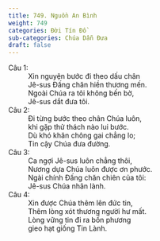 ```yaml
---
title: 749. Nguồn An Bình
weight: 749
categories: Đời Tín Đồ
sub-categories: Chúa Dẫn Đưa
draft: false
---
```

<dl><dt>Câu 1:</dt><dd data-verse="1">Xin nguyện bước đi theo dấu chân <br/>Jê-sus Đấng chăn hiền thương mến. <br/>Ngoài Chúa ra tôi không bến bờ, <br/>Jê-sus dắt đưa tôi. </dd><dt>Câu 2:</dt><dd data-verse="2">Đi từng bước theo chân Chúa luôn, <br/>khi gặp thử thách nào lui bước. <br/>Dù khó khăn chông gai chẳng lo; <br/>Tin cậy Chúa đưa đường. </dd><dt>Câu 3:</dt><dd data-verse="3">Ca ngợi Jê-sus luôn chẳng thôi, <br/>Nương dựa Chúa luôn được ơn phước. <br/>Ngài chính Đấng chăn chiên của tôi: <br/>Jê-sus Chúa nhân lành. </dd><dt>Câu 4:</dt><dd data-verse="4">Xin được Chúa thêm lên đức tin, <br/>Thêm lòng xót thương người hư mất. <br/>Lòng vững tin đi ra bốn phương <br/>gieo hạt giống Tin Lành. </dd></dl>